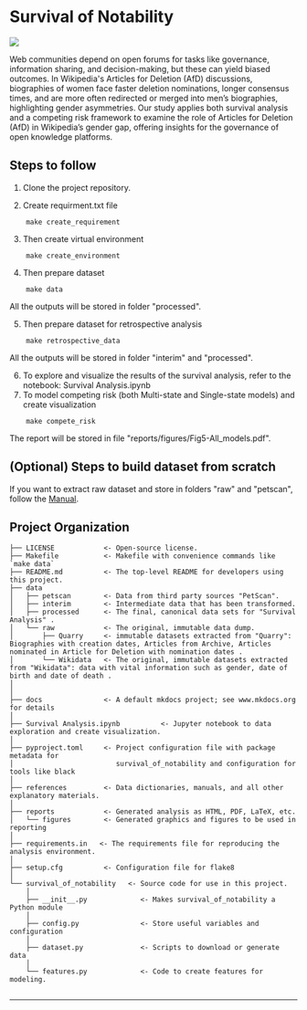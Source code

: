 # Survival of Notability

<a target="_blank" href="https://cookiecutter-data-science.drivendata.org/">
    <img src="https://img.shields.io/badge/CCDS-Project%20template-328F97?logo=cookiecutter" />
</a>

Web communities depend on open forums for tasks like governance, information sharing, and decision-making, but these can yield biased outcomes. In Wikipedia's Articles for Deletion (AfD) discussions, biographies of women face faster deletion nominations, longer consensus times, and are more often redirected or merged into men’s biographies, highlighting gender asymmetries. Our study applies both survival analysis and a competing risk framework to examine the role of Articles for Deletion (AfD) in Wikipedia’s gender gap, offering insights for the governance of open knowledge platforms.

## Steps to follow
1. Clone the project repository.

2. Create requirment.txt file
```
    make create_requirement
```
3. Then create virtual environment
```
    make create_environment
```
4. Then prepare dataset
```
    make data
```
All the outputs will be stored in folder "processed".

5. Then prepare dataset for retrospective analysis
```
    make retrospective_data
```
All the outputs will be stored in folder "interim" and "processed".


6. To explore and visualize the results of the survival analysis, refer to the notebook: Survival Analysis.ipynb
7. To model competing risk (both Multi-state and Single-state models) and create visualization
```
    make compete_risk
```
The report will be stored in file "reports/figures/Fig5-All_models.pdf".

## (Optional) Steps to build dataset from scratch
If you want to extract raw dataset and store in folders "raw" and "petscan", follow the [Manual](docs/docs/index.md). 
    

## Project Organization

```
├── LICENSE            <- Open-source license.
├── Makefile           <- Makefile with convenience commands like `make data`
├── README.md          <- The top-level README for developers using this project.
├── data
│   ├── petscan        <- Data from third party sources "PetScan".
│   ├── interim        <- Intermediate data that has been transformed.
│   ├── processed      <- The final, canonical data sets for "Survival Analysis" .
│   └── raw            <- The original, immutable data dump.
│       ├── Quarry     <- immutable datasets extracted from "Quarry": Biographies with creation dates, Articles from Archive, Articles nominated in Article for Deletion with nomination dates .
│       └── Wikidata   <- The original, immutable datasets extracted from "Wikidata": data with vital information such as gender, date of birth and date of death .
│                 
│
├── docs               <- A default mkdocs project; see www.mkdocs.org for details
│
├── Survival Analysis.ipynb          <- Jupyter notebook to data exploration and create visualization.
│
├── pyproject.toml     <- Project configuration file with package metadata for 
│                         survival_of_notability and configuration for tools like black
│
├── references         <- Data dictionaries, manuals, and all other explanatory materials.
│
├── reports            <- Generated analysis as HTML, PDF, LaTeX, etc.
│   └── figures        <- Generated graphics and figures to be used in reporting
│
├── requirements.in   <- The requirements file for reproducing the analysis environment.
│
├── setup.cfg          <- Configuration file for flake8
│
└── survival_of_notability   <- Source code for use in this project.
    │
    ├── __init__.py             <- Makes survival_of_notability a Python module
    │
    ├── config.py               <- Store useful variables and configuration
    │
    ├── dataset.py              <- Scripts to download or generate data
    │
    └── features.py             <- Code to create features for modeling.
    
```

--------



